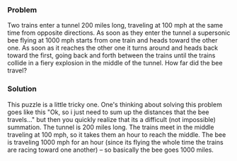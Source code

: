 ### Problem 

Two trains enter a tunnel 200 miles long, traveling at 100 mph at the same time from opposite directions. As soon as they enter the tunnel a supersonic bee flying at 1000 mph starts from one train and heads toward the other one. As soon as it reaches the other one it turns around and heads back toward the first, going back and forth between the trains until the trains collide in a fiery explosion in the middle of the tunnel. How far did the bee travel?


### Solution 

This puzzle is a little tricky one. One's thinking about solving this problem goes like this "Ok, so i just need to sum up the distances that the bee travels..." but then you quickly realize that its a difficult (not impossible) summation.
The tunnel is 200 miles long. The trains meet in the middle traveling at 100 mph, so it takes them an hour to reach the middle. The bee is traveling 1000 mph for an hour (since its flying the whole time the trains are racing toward one another) – so basically the bee goes 1000 miles.

